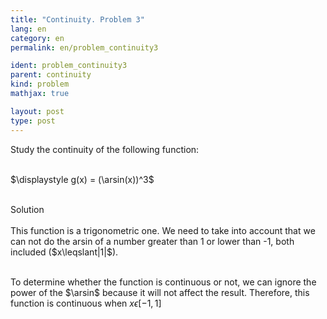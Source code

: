 ```yaml
---
title: "Continuity. Problem 3"
lang: en
category: en
permalink: en/problem_continuity3

ident: problem_continuity3
parent: continuity
kind: problem
mathjax: true

layout: post
type: post
---
```


<div>
Study the continuity of the following function: <br><br>

$\displaystyle g(x) = (\arsin(x))^3$<br><br>

<div class="bcblue boxdissap">
Solution
</div><br>

<div class="dissap">
This function is a trigonometric one. We need to take into account that we can not do the arsin of a number greater than 1 or lower than -1, both included ($x\leqslant|1|$).<br><br>
 
To determine whether the function is continuous or not, we can ignore the power of the $\arsin$ because it will not affect the result. Therefore, this function is continuous when $x\epsilon[-1,1]$ <br><br>


</div>
